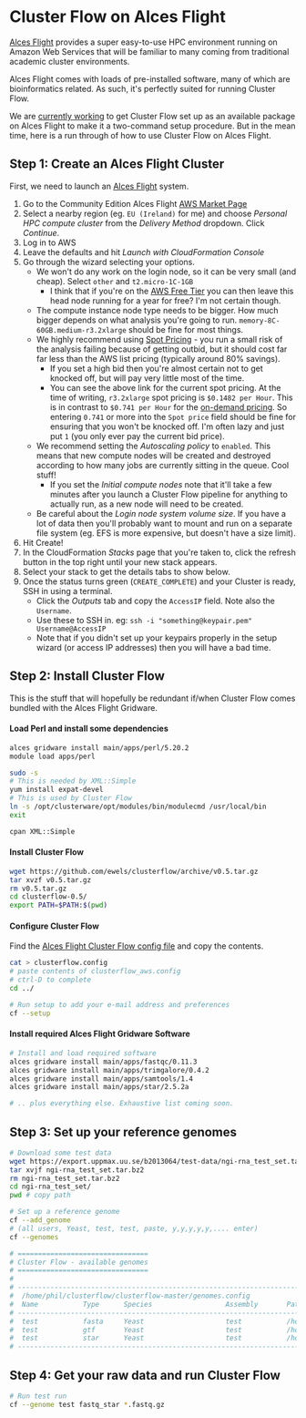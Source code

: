 # Cluster Flow on Alces Flight

[Alces Flight](http://alces-flight.com/) provides a super easy-to-use
HPC environment running on Amazon Web Services that will be familiar to many
coming from traditional academic cluster environments.

Alces Flight comes with loads of pre-installed software, many of which are
bioinformatics related. As such, it's perfectly suited for running Cluster Flow.

We are [currently working](https://community.alces-flight.com/t/module-request-cluster-flow/303/13)
to get Cluster Flow set up as an available package on Alces Flight to make it
a two-command setup procedure. But in the mean time, here is a run through
of how to use Cluster Flow on Alces Flight.

## Step 1: Create an Alces Flight Cluster

First, we need to launch an [Alces Flight](http://alces-flight.com) system.

1. Go to the Community Edition Alces Flight [AWS Market Page](https://aws.amazon.com/marketplace/pp/B01GC9E3OG?ref=_ptnr_www)
2. Select a nearby region (eg. `EU (Ireland)` for me) and choose _Personal HPC compute cluster_ from the _Delivery Method_ dropdown. Click _Continue_.
3. Log in to AWS
4. Leave the defaults and hit _Launch with CloudFormation Console_
5. Go through the wizard selecting your options.
    * We won't do any work on the login node, so it can be very small (and cheap). Select `other` and `t2.micro-1C-1GB`
        * I think that if you're on the [AWS Free Tier](https://aws.amazon.com/free/) you can then leave this head node running for a year for free? I'm not certain though.
    * The compute instance node type needs to be bigger. How much bigger depends on what analysis you're going to run. `memory-8C-60GB.medium-r3.2xlarge` should be fine for most things.
    * We highly recommend using [Spot Pricing](https://aws.amazon.com/ec2/spot/pricing/) - you run a small risk of the analysis failing because of getting outbid, but it should cost far far less than the AWS list pricing (typically around 80% savings).
        * If you set a high bid then you're almost certain not to get knocked off, but will pay very little most of the time.
        * You can see the above link for the current spot pricing. At the time of writing, `r3.2xlarge` spot pricing is `$0.1482 per Hour`. This is in contrast to `$0.741 per Hour` for the [on-demand pricing](https://aws.amazon.com/ec2/pricing/on-demand/). So entering `0.741` or more into the `Spot price` field should be fine for ensuring that you won't be knocked off. I'm often lazy and just put `1` (you only ever pay the current bid price).
    * We recommend setting the _Autoscaling policy_ to `enabled`. This means that new compute nodes will be created and destroyed according to how many jobs are currently sitting in the queue. Cool stuff!
        * If you set the _Initial compute nodes_ note that it'll take a few minutes after you launch a Cluster Flow pipeline for anything to actually run, as a new node will need to be created.
    * Be careful about the _Login node system volume size_. If you have a lot of data then you'll probably want to mount and run on a separate file system (eg. EFS is more expensive, but doesn't have a size limit).
6. Hit Create!
7. In the CloudFormation _Stacks_ page that you're taken to, click the refresh button in the top right until your new stack appears.
8. Select your stack to get the details tabs to show below.
9. Once the status turns green (`CREATE_COMPLETE`) and your Cluster is ready, SSH in using a terminal.
    * Click the _Outputs_ tab and copy the `AccessIP` field. Note also the `Username`.
    * Use these to SSH in. eg: `ssh -i "something@keypair.pem" Username@AccessIP`
    * Note that if you didn't set up your keypairs properly in the setup wizard (or access IP addresses) then you will have a bad time.

## Step 2: Install Cluster Flow

This is the stuff that will hopefully be redundant if/when Cluster Flow comes bundled with
the Alces Flight Gridware.

#### Load Perl and install some dependencies
```bash
alces gridware install main/apps/perl/5.20.2
module load apps/perl

sudo -s
# This is needed by XML::Simple
yum install expat-devel
# This is used by Cluster Flow
ln -s /opt/clusterware/opt/modules/bin/modulecmd /usr/local/bin
exit

cpan XML::Simple
```

#### Install Cluster Flow

```bash
wget https://github.com/ewels/clusterflow/archive/v0.5.tar.gz
tar xvzf v0.5.tar.gz
rm v0.5.tar.gz
cd clusterflow-0.5/
export PATH=$PATH:$(pwd)
```

#### Configure Cluster Flow
Find the [Alces Flight Cluster Flow config file](https://raw.githubusercontent.com/ewels/clusterflow/alces-flight/clusterflow_aws.config)
and copy the contents.

```bash
cat > clusterflow.config
# paste contents of clusterflow_aws.config
# ctrl-D to complete
cd ../

# Run setup to add your e-mail address and preferences
cf --setup
```

#### Install required Alces Flight Gridware Software
```bash
# Install and load required software
alces gridware install main/apps/fastqc/0.11.3
alces gridware install main/apps/trimgalore/0.4.2
alces gridware install main/apps/samtools/1.4
alces gridware install main/apps/star/2.5.2a

# .. plus everything else. Exhaustive list coming soon.
```

## Step 3: Set up your reference genomes

```bash
# Download some test data
wget https://export.uppmax.uu.se/b2013064/test-data/ngi-rna_test_set.tar.bz2
tar xvjf ngi-rna_test_set.tar.bz2
rm ngi-rna_test_set.tar.bz2
cd ngi-rna_test_set/
pwd # copy path

# Set up a reference genome
cf --add_genome
# (all users, Yeast, test, test, paste, y,y,y,y,y,.... enter)
cf --genomes

# ================================
# Cluster Flow - available genomes
# ================================
# 
# -----------------------------------------------------------------------------------------------------------------
#  /home/phil/clusterflow/clusterflow-master/genomes.config
#  Name           Type      Species                  Assembly       Path
# -----------------------------------------------------------------------------------------------------------------
#  test           fasta     Yeast                    test           /home/phil/genomes/ngi-rna_test_set
#  test           gtf       Yeast                    test           /home/phil/genomes/ngi-rna_test_set/genes.gtf
#  test           star      Yeast                    test           /home/phil/genomes/ngi-rna_test_set/star
# -----------------------------------------------------------------------------------------------------------------
```

## Step 4: Get your raw data and run Cluster Flow

```bash
# Run test run
cf --genome test fastq_star *.fastq.gz
```